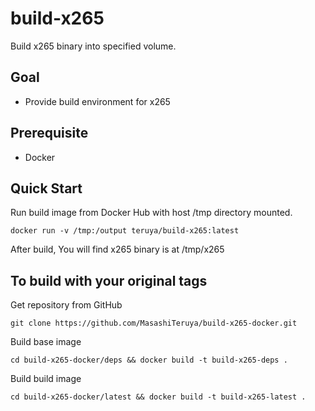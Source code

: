 # build-x265
Build x265 binary into specified volume.

## Goal
- Provide build environment for x265

## Prerequisite
- Docker

## Quick Start
Run build image from Docker Hub with host /tmp directory mounted.
```
docker run -v /tmp:/output teruya/build-x265:latest
```

After build, You will find x265 binary is at /tmp/x265

## To build with your original tags
Get repository from GitHub
```
git clone https://github.com/MasashiTeruya/build-x265-docker.git
```

Build base image
```
cd build-x265-docker/deps && docker build -t build-x265-deps .
```

Build build image
```
cd build-x265-docker/latest && docker build -t build-x265-latest .
```


